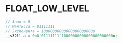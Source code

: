 # FLOAT_LOW_LEVEL

```cpp
// Знак = 0
// Мантисса = 01111111
// Экспонента = 10000000000000000000000u
__s32ll a = 0b0'01111111'10000000000000000000000u;
```
